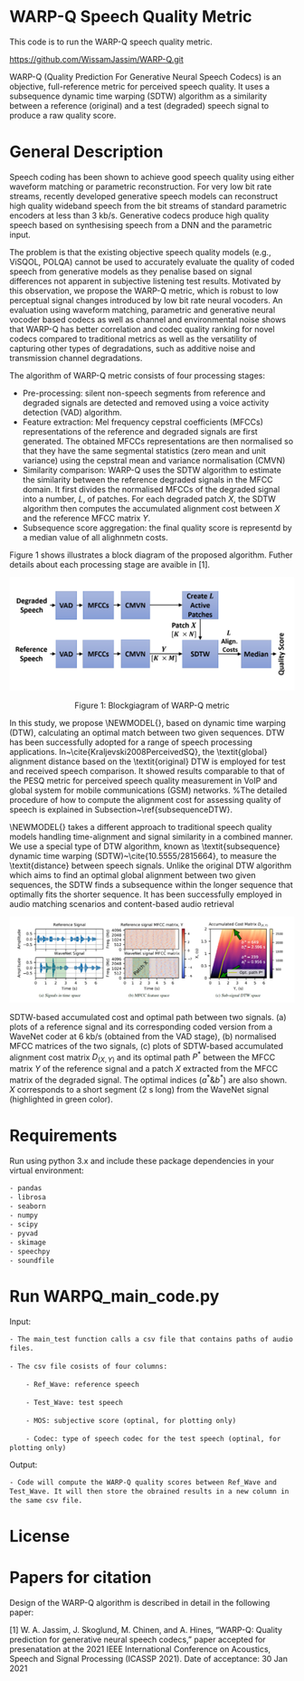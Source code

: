 # WARP-Q Speech Quality Metric
This code is to run the WARP-Q speech quality metric.

https://github.com/WissamJassim/WARP-Q.git

WARP-Q (Quality Prediction For Generative Neural Speech Codecs) is an objective, full-reference metric for perceived speech quality. It uses a subsequence dynamic time warping (SDTW) algorithm as a similarity between a reference (original) and a test (degraded) speech signal to produce a raw quality score.

# General Description

Speech coding has been shown to achieve good speech quality using either waveform matching or parametric reconstruction. For very low bit rate streams, recently developed generative speech models can reconstruct high quality wideband speech from the bit streams of standard parametric encoders at less than 3 kb/s. Generative codecs produce high quality speech based on synthesising speech from a DNN and the parametric input. 

The problem is that the existing objective speech quality models (e.g., ViSQOL, POLQA) cannot be used to accurately evaluate the quality of coded speech from generative models as they penalise based on signal differences not apparent in subjective listening test results. Motivated by this observation, we propose the WARP-Q metric, which is robust to low perceptual signal changes introduced by low bit rate neural vocoders. An evaluation using waveform matching, parametric and generative neural vocoder based codecs as well as channel and environmental noise shows that WARP-Q has better correlation and codec quality ranking for novel codecs compared to traditional metrics as well as the versatility of capturing other types of degradations, such as additive noise and transmission channel degradations.

The algorithm of WARP-Q metric consists of four processing stages: 
- Pre-processing: silent non-speech segments from reference and degraded signals are detected and removed using a voice activity detection (VAD) algorithm. 
- Feature extraction: Mel frequency cepstral coefficients (MFCCs) representations of the reference and degraded signals are first generated. The obtained MFCCs representations are then normalised so that they have the same segmental statistics (zero mean and unit variance) using the cepstral mean and variance normalisation (CMVN)
- Similarity comparison: WARP-Q uses the SDTW algorithm to estimate the similarity between the reference degraded signals in the MFCC domain. It first divides the normalised MFCCs of the degraded signal into a number, $L$, of patches. For each degraded patch $X$, the SDTW algorithm then computes the accumulated alignment cost between $X$ and the reference MFCC matrix $Y$. 
- Subsequence score aggregation: the final quality score is representd by a median value of all alighnmetn costs. 

Figure 1 shows illustrates a block diagram of the proposed algorithm. Futher details about each processing stage are avaible in [1].   

<p align="center">
    <img src="Resources/WARP_Q_metric.png" width="700">
</p>
<p align="center">
    Figure 1: Blockgiagram of WARP-Q metric
</p>

In this study, we propose \NEWMODEL{}, based on dynamic time warping (DTW), calculating an optimal match between two given sequences. DTW has been successfully adopted for a range of speech processing applications. In~\cite{Kraljevski2008PerceivedSQ}, the \textit{global} alignment distance based on the \textit{original} DTW is employed for test and received speech comparison. It showed results comparable to that of the PESQ metric for perceived speech quality measurement in VoIP and global system for mobile communications (GSM) networks.  %The detailed procedure of how to compute the alignment cost for assessing quality of speech is explained in Subsection~\ref{subsequenceDTW}. 

\NEWMODEL{} takes a different approach to traditional speech quality models handling time-alignment and signal similarity in a combined manner. We use a special type of DTW algorithm, known as \textit{subsequence} dynamic time warping (SDTW)~\cite{10.5555/2815664}, to measure the \textit{distance} between speech signals. Unlike the original DTW algorithm which aims to find an optimal global alignment between two given sequences, the SDTW finds a subsequence within the longer sequence that optimally fits the shorter sequence. It has been successfully employed in audio matching scenarios and content-based audio retrieval


<p align="center">
    <img src="Resources/subSeqDTW.png" >
</p>

SDTW-based accumulated cost and optimal path between two signals. (a) plots of a reference signal and its corresponding coded version from a WaveNet coder at 6 kb/s (obtained from the VAD stage), (b) normalised MFCC matrices of the two signals, (c) plots of SDTW-based accumulated alignment cost matrix $D_{(X,Y)}$ and its optimal path $P^\ast$ between the MFCC matrix $Y$ of the reference signal and a patch $X$ extracted from the MFCC matrix of the degraded signal. The optimal indices ($a^{\ast} \& b^{\ast}$) are also shown. $X$ corresponds to a short segment (2 s long) from the WaveNet signal (highlighted in green color). 



# Requirements
Run using python 3.x and include these package dependencies in your virtual environment:

    - pandas 
    - librosa
    - seaborn 
    - numpy 
    - scipy
    - pyvad
    - skimage
    - speechpy
    - soundfile 

# Run WARPQ_main_code.py

Input:

    - The main_test function calls a csv file that contains paths of audio files. 
    
    - The csv file cosists of four columns: 
    
        - Ref_Wave: reference speech
        
        - Test_Wave: test speech
        
        - MOS: subjective score (optinal, for plotting only)
        
        - Codec: type of speech codec for the test speech (optinal, for plotting only)
        
    
Output: 

    - Code will compute the WARP-Q quality scores between Ref_Wave and Test_Wave. It will then store the obrained results in a new column in the same csv file.  


# License



# Papers for citation

Design of the WARP-Q algorithm is described in detail in the following paper: 

[1] W. A. Jassim, J. Skoglund, M. Chinen, and A. Hines, “WARP-Q: Quality prediction for generative neural speech codecs,” paper accepted for presenatation at the 2021 IEEE International Conference on Acoustics, Speech and Signal Processing (ICASSP 2021). Date of acceptance: 30 Jan 2021
